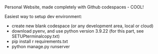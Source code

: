 Personal Website, made completely with Github codespaces - COOL!

Easiest way to setup dev environment:
- create new blank codespace (or any development area, local or cloud)
- download pyenv, and use python version 3.9.22 (for this part, see SETUPterminalcopy.txt)
- pip install r requirements.txt
- python manage.py runserver